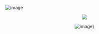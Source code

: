 ![image](https://github.com/user-attachments/assets/1c0122f2-181e-465e-b083-8c5c911ce15d) 

<div align="center">
  
![](https://komarev.com/ghpvc/?username=Luthervonivory&color=blue)

![image](https://cdn.discordapp.com/attachments/1346143585908559943/1362750713733709874/Mia_Ponysona_Fullbody_Pony_2.png?ex=680430c0&is=6802df40&hm=b1705ef713aad940ba063f6469e05d1e8119d8b8de80847f6a418739802d4f71&format=webp&quality=lossless&width=822&height=536)) 



